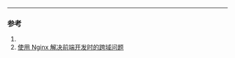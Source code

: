 

____
### 参考
1. [](https://zhuanlan.zhihu.com/p/67058832)
2. [使用 Nginx 解决前端开发时的跨域问题](https://www.yuque.com/chenshier/chuyi/gikhm6)